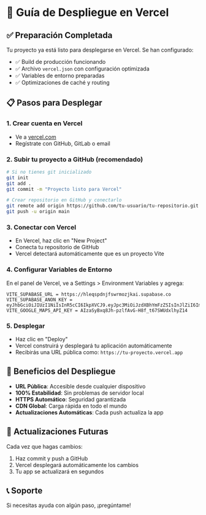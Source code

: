 # 🚀 Guía de Despliegue en Vercel

## ✅ Preparación Completada

Tu proyecto ya está listo para desplegarse en Vercel. Se han configurado:

- ✅ Build de producción funcionando
- ✅ Archivo `vercel.json` con configuración optimizada
- ✅ Variables de entorno preparadas
- ✅ Optimizaciones de caché y routing

## 📋 Pasos para Desplegar

### 1. Crear cuenta en Vercel
- Ve a [vercel.com](https://vercel.com)
- Regístrate con GitHub, GitLab o email

### 2. Subir tu proyecto a GitHub (recomendado)
```bash
# Si no tienes git inicializado
git init
git add .
git commit -m "Proyecto listo para Vercel"

# Crear repositorio en GitHub y conectarlo
git remote add origin https://github.com/tu-usuario/tu-repositorio.git
git push -u origin main
```

### 3. Conectar con Vercel
- En Vercel, haz clic en "New Project"
- Conecta tu repositorio de GitHub
- Vercel detectará automáticamente que es un proyecto Vite

### 4. Configurar Variables de Entorno
En el panel de Vercel, ve a Settings > Environment Variables y agrega:

```
VITE_SUPABASE_URL = https://hleqspdnjfswrmozjkai.supabase.co
VITE_SUPABASE_ANON_KEY = eyJhbGciOiJIUzI1NiIsInR5cCI6IkpXVCJ9.eyJpc3MiOiJzdXBhYmFzZSIsInJlZiI6ImhsZXFzcGRuamZzd3Jtb3pqa2FpIiwicm9sZSI6ImFub24iLCJpYXQiOjE3NTc1OTI1MjQsImV4cCI6MjA3MzE2ODUyNH0.WFVv7I5xFdIGsj40ln3Wt4qltMO9fFcmSdKLkoRlvEE
VITE_GOOGLE_MAPS_API_KEY = AIzaSyBxq8Jh-pzlfAvG-H8f_t67SWUdxlhyZ14
```

### 5. Desplegar
- Haz clic en "Deploy"
- Vercel construirá y desplegará tu aplicación automáticamente
- Recibirás una URL pública como: `https://tu-proyecto.vercel.app`

## 🎯 Beneficios del Despliegue

- **URL Pública**: Accesible desde cualquier dispositivo
- **100% Estabilidad**: Sin problemas de servidor local
- **HTTPS Automático**: Seguridad garantizada
- **CDN Global**: Carga rápida en todo el mundo
- **Actualizaciones Automáticas**: Cada push actualiza la app

## 🔄 Actualizaciones Futuras

Cada vez que hagas cambios:
1. Haz commit y push a GitHub
2. Vercel desplegará automáticamente los cambios
3. Tu app se actualizará en segundos

## 📞 Soporte

Si necesitas ayuda con algún paso, ¡pregúntame!